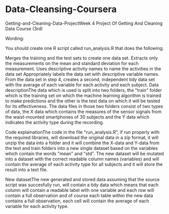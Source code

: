 # Data-Cleansing-Coursera

Getting-and-Cleaning-Data-ProjectWeek 4 Project Of Getting And Cleaning Data Course (3rd)

Wording:

You should create one R script called run_analysis.R that does the following.

Merges the training and the test sets to create one data set. Extracts only the measurements on the mean and standard deviation for each measurement. Uses descriptive activity names to name the activities in the data set Appropriately labels the data set with descriptive variable names. From the data set in step 4, creates a second, independent tidy data set with the average of each variable for each activity and each subject. Data descriptionThe data which is used is split into two folders, the "train" folder which is the training set on which the machine learning algorithm is trained to make predictions and the other is the test data on which it will be tested for its effectiveness. The data files in those two folders consist of two types of data, the X data which contains the measures of the sensor signals from the waist-mounted smartphones of 30 subjects and the Y data which indicates the activity type during the recording.

Code explainationThe code in the file "run_analysis.R", if run properly with the required libraries, will download the original data in a zip format, it will unzip the data into a folder and it will combine the X-data and Y-data from the test and train folders into a new single dataset based on the variables which contain the words "mean" and "std". The new dataset will be mutated into a dataset with the correct readable column names (variables) and will contain the average of each activity type for all subjects and it will store the result into a text file.

New datasetThe new generated and stored data assuming that the source script was succesfully run, will contain a tidy data which means that each column will contain a readable label with one variable and each row will contain a full observation and of course each table within the new data contains a full observation, each cell will contain the average of each variable for each activity type.
